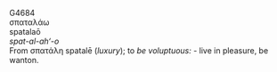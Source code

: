 G4684  
σπαταλάω  
spatalaō  
*spat-al-ah‘-o*  
From σπατάλη spatalē (*luxury*); to *be* *voluptuous:* - live in
pleasure, be wanton.  
